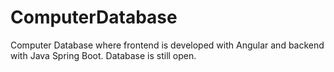 # ComputerDatabase
Computer Database where frontend is developed with Angular and backend with Java Spring Boot. Database is still open.
